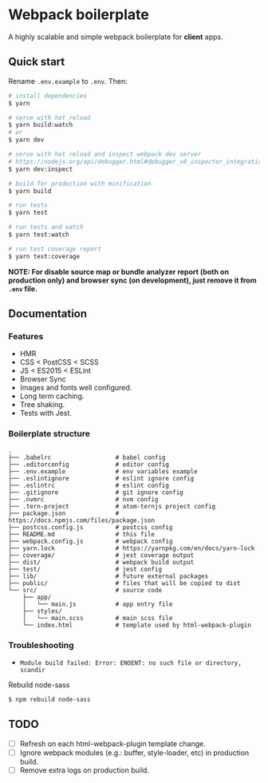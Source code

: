 # Webpack boilerplate

A highly scalable and simple webpack boilerplate for **client** apps.

## Quick start

Rename `.env.example` to `.env`. Then:

```sh
# install dependencies
$ yarn

# serve with hot reload
$ yarn build:watch
# or
$ yarn dev

# serve with hot reload and inspect webpack dev server
# https://nodejs.org/api/debugger.html#debugger_v8_inspector_integration_for_node_js
$ yarn dev:inspect

# build for production with minification
$ yarn build

# run tests
$ yarn test

# run tests and watch
$ yarn test:watch

# run test coverage report
$ yarn test:coverage
```

**NOTE: For disable source map or bundle analyzer report (both on production only) and browser sync (on development), just remove it from `.env` file.**

## Documentation

### Features

* HMR
* CSS < PostCSS < SCSS
* JS < ES2015 < ESLint
* Browser Sync
* Images and fonts well configured.
* Long term caching.
* Tree shaking.
* Tests with Jest.

### Boilerplate structure

```
.
├── .babelrc                  # babel config
├── .editorconfig             # editor config
├── .env.example              # env variables example
├── .eslintignore             # eslint ignore config
├── .eslintrc                 # eslint config
├── .gitignore                # git ignore config
├── .nvmrc                    # nvm config
├── .tern-project             # atom-ternjs project config
├── package.json              # https://docs.npmjs.com/files/package.json
├── postcss.config.js         # postcss config
├── README.md                 # this file
├── webpack.config.js         # webpack config
├── yarn.lock                 # https://yarnpkg.com/en/docs/yarn-lock
├── coverage/                 # jest coverage output
├── dist/                     # webpack build output
├── test/                     # jest config
├── lib/                      # future external packages
├── public/                   # files that will be copied to dist
└── src/                      # source code
    ├── app/
    │   └── main.js           # app entry file
    ├── styles/
    │   └── main.scss         # main scss file
    └── index.html            # template used by html-webpack-plugin
```

### Troubleshooting

* `Module build failed: Error: ENOENT: no such file or directory, scandir`

Rebuild node-sass

```sh
$ npm rebuild node-sass
```

## TODO

- [ ] Refresh on each html-webpack-plugin template change.
- [ ] Ignore webpack modules (e.g.: buffer, style-loader, etc) in production build.
- [ ] Remove extra logs on production build.
